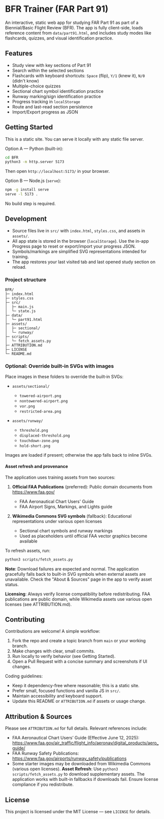 # BFR Trainer (FAR Part 91)

An interactive, static web app for studying FAR Part 91 as part of a Biennial/Basic Flight Review (BFR). The app is fully client-side, loads reference content from `data/part91.html`, and includes study modes like flashcards, quizzes, and visual identification practice.

## Features
- Study view with key sections of Part 91
- Search within the selected sections
- Flashcards with keyboard shortcuts: `Space` (flip), `Y/1` (knew it), `N/0` (didn't know)
- Multiple-choice quizzes
- Sectional chart symbol identification practice
- Runway marking/sign identification practice
- Progress tracking in `localStorage`
- Route and last-read section persistence
- Import/Export progress as JSON

## Getting Started

This is a static site. You can serve it locally with any static file server.

Option A — Python (built-in):

```bash
cd BFR
python3 -m http.server 5173
```

Then open `http://localhost:5173/` in your browser.

Option B — Node.js (`serve`):

```bash
npm -g install serve
serve -l 5173 .
```

No build step is required.

## Development

- Source files live in `src/` with `index.html`, `styles.css`, and assets in `assets/`.
- All app state is stored in the browser (`localStorage`). Use the in-app Progress page to reset or export/import your progress JSON.
- Symbols/markings are simplified SVG representations intended for training.
- The app restores your last visited tab and last opened study section on reload.

### Project structure

```
BFR/
├─ index.html
├─ styles.css
├─ src/
│  ├─ main.js
│  └─ state.js
├─ data/
│  └─ part91.html
├─ assets/
│  ├─ sectional/
│  └─ runway/
├─ scripts/
│  └─ fetch_assets.py
├─ ATTRIBUTION.md
├─ LICENSE
└─ README.md
```

### Optional: Override built-in SVGs with images

Place images in these folders to override the built‑in SVGs:

- `assets/sectional/`
	- `towered-airport.png`
	- `nontowered-airport.png`
	- `vor.png`
	- `restricted-area.png`

- `assets/runway/`
	- `threshold.png`
	- `displaced-threshold.png`
	- `touchdown-zone.png`
	- `hold-short.png`

Images are loaded if present; otherwise the app falls back to inline SVGs.

#### Asset refresh and provenance

The application uses training assets from two sources:

1. **Official FAA Publications** (preferred): Public domain documents from https://www.faa.gov/
   - FAA Aeronautical Chart Users' Guide
   - FAA Airport Signs, Markings, and Lights guide

2. **Wikimedia Commons SVG symbols** (fallback): Educational representations under various open licenses
   - Sectional chart symbols and runway markings
   - Used as placeholders until official FAA vector graphics become available

To refresh assets, run:

```bash
python3 scripts/fetch_assets.py
```

**Note**: Download failures are expected and normal. The application gracefully falls back to built-in SVG symbols when external assets are unavailable. Check the "About & Sources" page in the app to verify asset status.

**Licensing**: Always verify license compatibility before redistributing. FAA publications are public domain, while Wikimedia assets use various open licenses (see ATTRIBUTION.md).

## Contributing

Contributions are welcome! A simple workflow:

1) Fork the repo and create a topic branch from `main` or your working branch.
2) Make changes with clear, small commits.
3) Run locally to verify behavior (see Getting Started).
4) Open a Pull Request with a concise summary and screenshots if UI changes.

Coding guidelines:
- Keep it dependency-free where reasonable; this is a static site.
- Prefer small, focused functions and vanilla JS in `src/`.
- Maintain accessibility and keyboard support.
- Update this README or `ATTRIBUTION.md` if assets or usage change.

## Attribution & Sources

Please see `ATTRIBUTION.md` for full details. Relevant references include:
- FAA Aeronautical Chart Users’ Guide (Effective June 12, 2025): https://www.faa.gov/air_traffic/flight_info/aeronav/digital_products/aero_guide/
- FAA Runway Safety Publications: https://www.faa.gov/airports/runway_safety/publications
- Some starter images may be downloaded from Wikimedia Commons (various open licenses). **Asset Refresh**: Use `python3 scripts/fetch_assets.py` to download supplementary assets. The application works with built-in fallbacks if downloads fail. Ensure license compliance if you redistribute.

## License

This project is licensed under the MIT License — see `LICENSE` for details.
